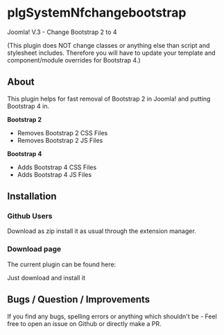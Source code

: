 # plgSystemNfchangebootstrap
Joomla! V.3 - Change Bootstrap 2 to 4 

(This plugin does NOT change classes or anything else than script and stylesheet includes. Therefore you will have to update your template and component/module overrides for Bootstrap 4.)

## About
This plugin helps for fast removal of Bootstrap 2 in Joomla! and putting Bootstrap 4 in.

**Bootstrap 2**
- Removes Bootstrap 2 CSS Files
- Removes Bootstrap 2 JS Files

**Bootstrap 4**
- Adds Bootstrap 4 CSS Files
- Adds Bootstrap 4 JS Files

## Installation
### Github Users
Download as zip install it as usual through the extension manager.

### Download page
The current plugin can be found here:

Just download and install it

## Bugs / Question / Improvements
If you find any bugs, spelling errors or anything which shouldn't be - Feel free to open an issue on Github or directly make a PR.
